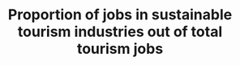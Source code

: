 ---
title: >-
  Proportion  of  jobs  in  sustainable  tourism  industries  out  of  total  tourism  jobs
permalink: /8-9-2/
sdg_goal: 8
layout: indicator
indicator: 8.9.2
indicator_variable: null
graph: null
graph_type_description: BLS  needs  a  defintion  of  tourism  before  it  can  report
graph_status_notes: Checking
variable_description: null
variable_notes: null
un_designated_tier: '3'
un_custodial_agency: UNWTO
target_id: '8.9'
has_metadata: true
rationale_interpretation: >-
  Rationale    Target  8.9  has  several  dimensions  but  the  essence  of  the  target  seems  to  be  on  promoting  sustainable  tourism  [that  ...].  It  is  recognized  that  the  suggested  indicator  does  not  cater  to  all  dimensions  of  the  target,  but  finding  one  indicator  that  would  do  so  seems  unviable,  certainly  over  the  short-medium  term.    There  is  the  added  challenge  that  the  concept  "sustainable  tourism"  is  mainly  a  policy  construct  and  not  defined  nor  part  of  an  established  or  internationally  conceptual/statistical  framework  at  this  point.  Even  though  UNWTO  together  with  a  number  of  countries,  UNSD  and  OECD,  and  counting  on  the  support  of  the  UNCEEA  are  putting  put  in  motion  an  initiative  towards  developing  the  measurement  of  the  relationship  between  tourism  and  sustainability,  notably  through  linking  SEEA  and  TSA,  it  seems  that  the  production  of  internationally  comparable  data  on  (something  that  could  approximate  for)  "sustainable  tourism"  in  a  significant  number  of  countries  still  has  some  years  to  go.    For  the  meantime,  the  suggested  indicator  (in  its  two  parts,  on  tourism  related  GDP  and  jobs)  seems  to  be  a  sensible  approximation  because  (a)  it  is  a  good  conceptual  fit  to  some  key  dimensions  of  the  target  (b)  it  stems  from  a  systems  approach  and  is  based  on  sound  internationally  agreed  methodology,  and  (c)  there  is  a  significant  number  of  countries  already  producing  data  for  this  indicator.  In  addition,  the  suggested  indicator  (tourism  related  GDP  and  jobs)  is  in  line  with  Goal  8s  general  focus  on  economic  growth  and  employment.    Finally,  the  TDGDP/GDP  part  of  this  indicator  can  complement  Target  14.7s  indicator:  "Fisheries  as  a  %  of  GDP"  in  order  to  cater  to  tourism  dimension  of  this  target.    Interpretation  Target  8.9  has  several  dimensions;  this  caters  to  the  dimension:  tourism  that  creates  jobs.  It  could  also  give  an  indication  on  how  successful  the  "promotion"  of  tourism  as  job  creator  is  being:  promote  [...]  tourism  that  creates  jobs.
goal_meta_link: 'http://unstats.un.org/sdgs/files/metadata-compilation/Metadata-Goal-8.pdf'
goal_meta_link_page: 46
indicator_name: >-
  Proportion  of  jobs  in  sustainable  tourism  industries  out  of  total  tourism  jobs
target: >-
  By  2030,  devise  and  implement  policies  to  promote  sustainable  tourism  that  creates  jobs  and  promotes  local  culture  and  products.
method_of_computation: (  Jobs  in  tourism  industries  /  Total  jobs  )  *  100
source_title: null
source_notes: null
published: true  
indicator_definition: >-
  The  "tourism  industries",  or  tourism  characteristic  industries,  comprise  all  establishments  for  which  the  principal  activity  is  a  tourism  characteristic  activity,  i.e.  the  activities  that  typically  produce  tourism  characteristic
---